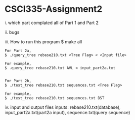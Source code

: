 # CSCI335-Assignment2

i. which part complated
all of Part 1 and Part 2

ii. bugs

iii. How to run this program
    $ make all

    For Part 2a, 
    $ ./query_tree rebase210.txt <Tree Flag> < <Input file>

    For example,
    $ .query_tree rebase210.txt AVL < input_part2a.txt


    For Part 2b,
    $ ./test_tree rebase210.txt sequences.txt <Tree Flag>

    for example,
    $ ./test_tree rebase210.txt sequences.txt BST

iv. input and output files
    inputs: rebase210.txt(database), input_part2a.txt(part2a input), sequence.txt(query sequence)